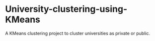 # University-clustering-using-KMeans
A KMeans clustering project to cluster universities as private or public.

